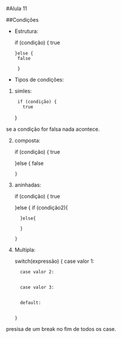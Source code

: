 #Alula 11

##Condições


- Estrutura:

     if (condição) {
          true
     
      }else {
       false

       }


- Tipos de condições:

1. simles:

        if (condição) {
          true
     
      }

se a condição for falsa nada acontece.

 
2. composta: 

      if (condição) {
          true
     
      }else {
       false

       }

3. aninhadas:


      
      if (condição) {
          true
     
      }else {
         if (condição2){
       
         }else{
         
         }

       }

4. Multipla:


      switch(expressão) {
         case valor 1:
 

         case valor 2:


         case valor 3:


         default:


       }



presisa de um break no fim de todos os case.



